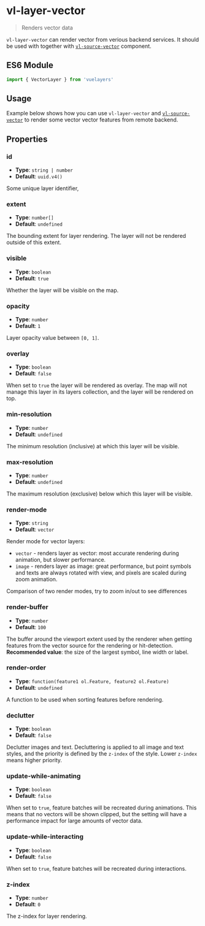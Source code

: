 # vl-layer-vector

> Renders vector data

`vl-layer-vector` can render vector from verious backend services. It should be
used with together with [`vl-source-vector`](/docs/component/vector-source.md) component.

## ES6 Module

```javascript
import { VectorLayer } from 'vuelayers'
```

## Usage

Example below shows how you can use `vl-layer-vector` and [`vl-source-vector`](/docs/component/vector-source.md) to render some 
vector vector features from remote backend.

<vuep template="#usage-example"></vuep>

<script v-pre type="text/x-template" id="usage-example">
<template>
  <div>
    <vl-map :load-tiles-while-animating="true" :load-tiles-while-interacting="true" data-projection="EPSG:4326" style="height: 400px">
      <vl-view :zoom.sync="zoom" :center.sync="center" :rotation.sync="rotation"></vl-view>
      
      <vl-layer-tile>
        <vl-source-osm></vl-source-osm>
      </vl-layer-tile>
      
      <vl-layer-vector>
        <vl-source-vector :features.sync="features"></vl-source-vector>
        
        <vl-style-box>
          <vl-style-stroke color="green" :width="3"></vl-style-stroke>
          <vl-style-fill color="rgba(255,255,255,0.5)"></vl-style-fill>
        </vl-style-box>
      </vl-layer-vector>
    </vl-map>
    <p v-if="loading">
      Loading features, please wait...
    </p>
    <p v-if="features.length > 0">
      Loaded features: {{ features.map(feature => feature.id) }}
    </p>
  </div>
</template>

<script>
  export default {
    data () {
      return { 
        zoom: 2,
        center: [0, 0],
        rotation: 0,
        features: [],
        loading: false,
      }
    },
    mounted () {
      this.loading = true
      this.loadFeatures().then(features => {
        this.features = features.map(Object.freeze)
        this.loading = false
      })
    },
    methods: {
      // emulates external source
      loadFeatures () {
        return new Promise(resolve => {
          setTimeout(() => {
            // generate GeoJSON random features
            resolve([
              {
                type: "Feature",
                id: fakerator.misc.uuid(),
                geometry: {
                  type: 'Point',
                  coordinates: [5.44921875, 26.745610382199022],
                },
                properties: {
                  name: fakerator.names.name(),
                  country:  fakerator.address.country(),
                  city: fakerator.address.city(),
                  street: fakerator.address.street(),
                },
              },
              {
                type: "Feature",
                id: fakerator.misc.uuid(),
                geometry: {
                  type: 'Polygon',
                  coordinates: [
                    [
                      [
                        -23.37890625,
                        45.336701909968134,
                      ],
                      [
                        -49.39453125,
                        33.137551192346145,
                      ],
                      [
                        -47.4609375,
                        3.6888551431470478,
                      ],
                      [
                        -20.390625,
                        -8.059229627200192,
                      ],
                      [
                        -13.0078125,
                        20.138470312451155,
                      ],
                      [
                        -23.37890625,
                        45.336701909968134,
                      ],
                    ],
                  ],
                },
                properties: {
                  name: fakerator.names.name(),
                  country:  fakerator.address.country(),
                  city: fakerator.address.city(),
                  street: fakerator.address.street(),
                },
              },
              {
                type: "Feature",
                id: fakerator.misc.uuid(),
                geometry: {
                  type: "LineString",
                  coordinates: [
                    [
                      44.47265625,
                      -1.7575368113083125,
                    ],
                    [
                      23.5546875,
                      9.795677582829743,
                    ],
                    [
                      47.109375,
                      23.241346102386135,
                    ],
                    [
                      22.8515625,
                      33.137551192346145,
                    ],
                    [
                      48.33984375,
                      42.032974332441405,
                    ],
                    [
                      19.86328125,
                      48.574789910928864,
                    ],
                    [
                      47.8125,
                      56.65622649350222,
                    ],
                  ],
                },
                properties: {
                  name: fakerator.names.name(),
                  country:  fakerator.address.country(),
                  city: fakerator.address.city(),
                  street: fakerator.address.street(),
                },
              },
            ])
          }, 5000)
        })
      },
    },
  }
</script>
</script>

## Properties

### id

- **Type**: `string | number`
- **Default**: `uuid.v4()`

Some unique layer identifier,

### extent

- **Type**: `number[]`
- **Default**: `undefined`

The bounding extent for layer rendering. The layer will not be rendered outside of this extent.

### visible

- **Type**: `boolean`
- **Default**: `true`

Whether the layer will be visible on the map.

### opacity

- **Type**: `number`
- **Default**: `1`

Layer opacity value between `[0, 1]`.

### overlay

- **Type**: `boolean`
- **Default**: `false`

When set to `true` the layer will be rendered as overlay. The map will not manage this layer in its layers collection, 
and the layer will be rendered on top.

### min-resolution

- **Type**: `number`
- **Default**: `undefined`

The minimum resolution (inclusive) at which this layer will be visible.

### max-resolution

- **Type**: `number`
- **Default**: `undefined`

The maximum resolution (exclusive) below which this layer will be visible.

### render-mode

- **Type**: `string`
- **Default**: `vector`

Render mode for vector layers:

- `vector` - renders layer as vector: most accurate rendering during animation, but slower performance.
- `image` - renders layer as image: great performance, but point symbols and texts are always rotated 
  with view, and pixels are scaled during zoom animation.

Comparison of two render modes, try to zoom in/out to see differences

<vuep template="#image-mode-example"></vuep>

<script v-pre type="text/x-template" id="image-mode-example">
<template>
  <div style="height: 400px; display: flex">
    <div style="width: 50%">
      <h5>Render mode: <code>vector</code></h5>
      <vl-map :load-tiles-while-animating="true" :load-tiles-while-interacting="true" data-projection="EPSG:4326">
        <vl-view ident="view" :center.sync="center" :zoom.sync="zoom" :rotation.sync="rotation"></vl-view>

        <vl-layer-tile>
          <vl-source-osm></vl-source-osm>
        </vl-layer-tile>

        <vl-layer-vector>
          <vl-source-vector :features.sync="features"></vl-source-vector>
        </vl-layer-vector>
      </vl-map>
    </div>
    <div style="width: 50%">
      <h5>Render mode: <code>image</code></h5>
      <vl-map :load-tiles-while-animating="true" :load-tiles-while-interacting="true" data-projection="EPSG:4326">
        <vl-view ident="view" :center.sync="center"></vl-view>

        <vl-layer-tile>
          <vl-source-osm></vl-source-osm>
        </vl-layer-tile>

        <vl-layer-vector render-mode="image">
          <vl-source-vector :features.sync="features"></vl-source-vector>
        </vl-layer-vector>
      </vl-map>
    </div>
  </div>
</template>

<script>
  export default {
    data () {
      return { 
        zoom: 2,
        center: [-40, 0],
        rotation: 0,
        features: [
          {
            type: "Feature",
            id: fakerator.misc.uuid(),
            geometry: {
              type: 'Polygon',
              coordinates: [
                [
                  [
                    -23.37890625,
                    45.336701909968134,
                  ],
                  [
                    -49.39453125,
                    33.137551192346145,
                  ],
                  [
                    -47.4609375,
                    3.6888551431470478,
                  ],
                  [
                    -20.390625,
                    -8.059229627200192,
                  ],
                  [
                    -13.0078125,
                    20.138470312451155,
                  ],
                  [
                    -23.37890625,
                    45.336701909968134,
                  ],
                ],
              ],
            },
            properties: {
              name: fakerator.names.name(),
              country:  fakerator.address.country(),
              city: fakerator.address.city(),
              street: fakerator.address.street(),
            },
          },
        ],
      }
    },
  }
</script>
</script>

### render-buffer

- **Type**: `number`
- **Default**: `100`

The buffer around the viewport extent used by the renderer when getting features from the vector source for the 
rendering or hit-detection. **Recommended value**: the size of the largest symbol, line width or label.

### render-order

- **Type**: `function(feature1 ol.Feature, feature2 ol.Feature)`
- **Default**: `undefined`

A function to be used when sorting features before rendering.

### declutter

- **Type**: `boolean`
- **Default**: `false`

Declutter images and text. Decluttering is applied to all image and text styles, and the priority is defined by 
the `z-index` of the style. Lower `z-index` means higher priority. 

### update-while-animating

- **Type**: `boolean`
- **Default**: `false`

When set to `true`, feature batches will be recreated during animations. This means that no vectors will be shown clipped, 
but the setting will have a performance impact for large amounts of vector data.

### update-while-interacting

- **Type**: `boolean`
- **Default**: `false`

When set to `true`, feature batches will be recreated during interactions.

### z-index

- **Type**: `number`
- **Default**: `0`

The z-index for layer rendering.
